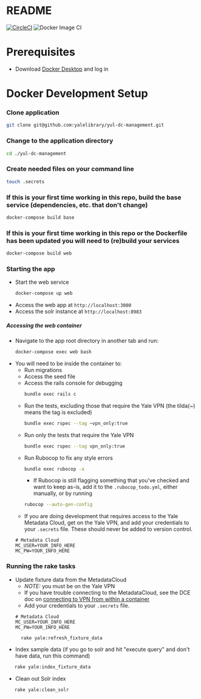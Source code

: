 # README
[![CircleCI](https://circleci.com/gh/yalelibrary/yul-dc-management/tree/master.svg?style=svg)](https://circleci.com/gh/yalelibrary/yul-dc-management/tree/master)
![Docker Image CI](https://github.com/yalelibrary/yul-dc-management/workflows/Docker%20Image%20CI/badge.svg)

# Prerequisites
- Download [Docker Desktop](https://www.docker.com/products/docker-desktop) and log in

# Docker Development Setup
### Clone application
```bash
git clone git@github.com:yalelibrary/yul-dc-management.git
```
### Change to the application directory
```bash
cd ./yul-dc-management
```
### Create needed files on your command line
```bash
touch .secrets
```

### If this is your first time working in this repo, build the base service (dependencies, etc. that don't change)
  ``` bash
  docker-compose build base
  ```

### If this is your first time working in this repo or the Dockerfile has been updated you will need to (re)build your services
  ``` bash
  docker-compose build web
  ```

### Starting the app
- Start the web service
  ``` bash
  docker-compose up web
  ```
- Access the web app at `http://localhost:3000`
- Access the solr instance at `http://localhost:8983`

##### Accessing the web container
- Navigate to the app root directory in another tab and run:
  ``` bash
  docker-compose exec web bash
  ```
- You will need to be inside the container to:
  - Run migrations
  - Access the seed file
  - Access the rails console for debugging
    ```bash
    bundle exec rails c
    ```
  - Run the tests, excluding those that require the Yale VPN (the tilda(~) means the tag is excluded)
    ```bash
    bundle exec rspec --tag ~vpn_only:true
    ```
  - Run only the tests that require the Yale VPN
    ```bash
    bundle exec rspec --tag vpn_only:true
    ```
  - Run Rubocop to fix any style errors
    ```bash
    bundle exec rubocop -a
    ```
    - If Rubocop is still flagging something that you've checked and want to keep as-is, add it to the `.rubocop_todo.yml`, either manually, or by running
    ```bash
    rubocop --auto-gen-config
    ```
  - If you are doing development that requires access to the Yale Metadata Cloud, get on the Yale VPN, and add your credentials to your `.secrets` file. These should never be added to version control.
  ```
  # Metadata Cloud
  MC_USER=YOUR_INFO_HERE
  MC_PW=YOUR_INFO_HERE
  ```

### Running the rake tasks
  - Update fixture data from the MetadataCloud
    - _NOTE:_ you must be on the Yale VPN
    - If you have trouble connecting to the MetadataCloud, see the DCE doc on [connecting to VPN from within a container](https://curationexperts.github.io/playbook/tools/docker/containers.html)
    - Add your credentials to your `.secrets` file.
    ```
    # Metadata Cloud
    MC_USER=YOUR_INFO_HERE
    MC_PW=YOUR_INFO_HERE
    ```
    ```bash
      rake yale:refresh_fixture_data
    ```
  - Index sample data (if you go to solr and hit "execute query" and don't have data, run this command)
   ```bash
      rake yale:index_fixture_data
   ```
  - Clean out Solr index
   ```bash
      rake yale:clean_solr
   ```
